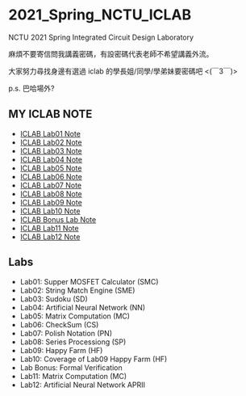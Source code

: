 # 2021_Spring_NCTU_ICLAB
NCTU 2021 Spring Integrated Circuit Design Laboratory

麻煩不要寄信問我講義密碼，有設密碼代表老師不希望講義外流。

大家努力尋找身邊有選過 iclab 的學長姐/同學/學弟妹要密碼吧 <(￣3￣)>

p.s. 巴哈場外?


## MY ICLAB NOTE
- [ICLAB Lab01 Note](https://medium.com/mirkat-x-blog/iclab-lab01-note-4873441553cf)
- [ICLAB Lab02 Note](https://medium.com/mirkat-x-blog/iclab-lab02-note-6ced5cefbc72)
- [ICLAB Lab03 Note](https://medium.com/mirkat-x-blog/iclab-lab03-note-5e19d94d8cc5)
- [ICLAB Lab04 Note](https://medium.com/mirkat-x-blog/iclab-lab04-note-6a19d03b8d42)
- [ICLAB Lab05 Note](https://medium.com/mirkat-x-blog/iclab-lab05-note-e3491618b8ad)
- [ICLAB Lab06 Note](https://medium.com/mirkat-x-blog/clab-lab06-note-bb9ce8f1e114)
- [ICLAB Lab07 Note](https://medium.com/mirkat-x-blog/iclab-lab07-note-4f1a8fb3703e)
- [ICLAB Lab08 Note](https://medium.com/mirkat-x-blog/iclab-lab08-note-6e0b1e8686c8)
- [ICLAB Lab09 Note](https://medium.com/mirkat-x-blog/iclab-lab09-note-687c9e5e230e)
- [ICLAB Lab10 Note](https://medium.com/mirkat-x-blog/iclab-lab10-note-558aba7bb5bd)
- [ICLAB Bonus Lab Note](https://medium.com/mirkat-x-blog/iclab-bonus-lab-note-2fc17ff225cc)
- [ICLAB Lab11 Note](https://medium.com/mirkat-x-blog/iclab-lab11-note-af5a4a25b304)
- [ICLAB Lab12 Note](https://medium.com/mirkat-x-blog/iclab-lab12-note-803ceb14a757)

## Labs
- Lab01: Supper MOSFET Calculator (SMC)
- Lab02: String Match Engine (SME)
- Lab03: Sudoku (SD)
- Lab04: Artificial Neural Network (NN)
- Lab05: Matrix Computation (MC)
- Lab06: CheckSum (CS)
- Lab07: Polish Notation (PN)
- Lab08: Series Processiong (SP)
- Lab09: Happy Farm (HF)
- Lab10: Coverage of Lab09 Happy Farm (HF)
- Lab Bonus: Formal Verification
- Lab11: Matrix Computation (MC)
- Lab12: Artificial Neural Network APRII
